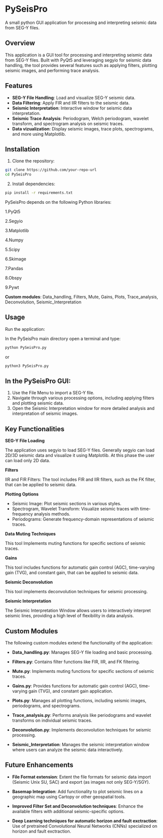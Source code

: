 # PySeisPro
A small python GUI application for processing and interpreting seismic data from SEG-Y files.

## Overview
This application is a GUI tool for processing and interpreting seismic data from SEG-Y files. Built with PyQt5 and leveraging segyio for seismic data handling, the tool provides several features such as applying filters, plotting seismic images, and performing trace analysis.

## Features
- **SEG-Y File Handling**: Load and visualize SEG-Y seismic data.
- **Data Filtering**: Apply FIR and IIR filters to the seismic data.
- **Seismic Interpretation**: Interactive window for seismic data interpretation.
- **Seismic Trace Analysis**: Periodogram, Welch periodogram, wavelet transform, and spectrogram analysis on seismic traces.
- **Data vizualization**: Display seismic images, trace plots, spectrograms, and more using Matplotlib.

## Installation

1. Clone the repository:

```bash
git clone https://github.com/your-repo-url
cd PySeisPro
```

2. Install dependencies:

```bash
pip install -r requirements.txt
```

PySeisPro depends on the following Python libraries:

1.PyQt5

2.Segyio

3.Matplotlib

4.Numpy

5.Scipy

6.Skimage

7.Pandas

8.Obspy

9.Pywt

**Custom modules**: Data_handling, Filters, Mute, Gains, Plots, Trace_analysis, Deconvolution, Seismic_Interpretation

## Usage

Run the application:

In the PySeisPro main directory open a terminal and type:

``` bash
python PySeisPro.py
```
or 

``` bash
python3 PySeisPro.py
```

## In the PySeisPro GUI:

1. Use the File Menu to import a SEG-Y file. 
2. Navigate through various processing options, including applying filters and plotting seismic data.
3. Open the Seismic Interpretation window for more detailed analysis and interpretation of seismic images.

## Key Functionalities

**SEG-Y File Loading**

The application uses segyio to load SEG-Y files. Generally segyio can load 2D/3D seismic data and visualize it using Matplotlib. At this phase the user can load only 2D data.

**Filters**

IIR and FIR Filters: The tool includes FIR and IIR filters, such as the FK filter, that can be applied to seismic data.

**Plotting Options**

- Seismic Image: Plot seismic sections in various styles.
- Spectrogram, Wavelet Transform: Visualize seismic traces with time-frequency analysis methods.
- Periodograms: Generate frequency-domain representations of seismic traces.

**Data Muting Techniques**

This tool Implements muting functions for specific sections of seismic traces.

**Gains**

This tool includes functions for automatic gain control (AGC), time-varying gain (TVG), and constant gain, that can be applied to seismic data.

**Seismic Deconvolution**

This tool implements deconvolution techniques for seismic processing.

**Seismic Interpretation**

The Seismic Interpretation Window allows users to interactively interpret seismic lines, providing a high level of flexibility in data analysis.

## Custom Modules
The following custom modules extend the functionality of the application:

- **Data_handling.py**: Manages SEG-Y file loading and basic processing.

- **Filters.py**: Contains filter functions like FIR, IIR, and FK filtering.

- **Mute.py**: Implements muting functions for specific sections of seismic traces.

- **Gains.py**: Provides functions for automatic gain control (AGC), time-varying gain (TVG), and constant gain application.

- **Plots.py**: Manages all plotting functions, including seismic images, periodograms, and spectrograms.

- **Trace_analysis.py**: Performs analysis like periodograms and wavelet transforms on individual seismic traces.

- **Deconvolution.py**: Implements deconvolution techniques for seismic processing.

- **Seismic_Interpretation**: Manages the seismic interpretation window where users can analyze the seismic data interactively.

## Future Enhancements
- **File Format extension**: Extent the file formats for seismic data import (Seismic Unix SU, SAC) and export (as images not only SEG-Y/SGY).
  
- **Basemap Integration**: Add functionality to plot seismic lines on a geographic map using Cartopy or other geospatial tools.

- **Improved Filter Set and Deconvolution techniques**: Enhance the available filters with additional seismic-specific options.

- **Deep Learning techniques for automatic horizon and fault exctraction**: Use of pretrained Convolutional Neural Networks (CNNs) specialized on horizon and fault exctraction.
